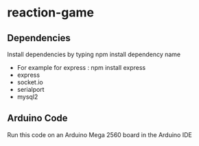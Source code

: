 # reaction-game

## Dependencies
Install dependencies by typing npm install dependency name
- For example for express : npm install express 
- express
- socket.io 
- serialport 
- mysql2

## Arduino Code
Run this code on an Arduino Mega 2560 board in the Arduino IDE
